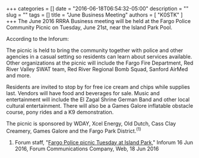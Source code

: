 +++
categories = []
date = "2016-06-18T06:54:32-05:00"
description = ""
slug = ""
tags = []
title = "June Business Meeting"
authors = [ "K0STK" ]
+++
The June 2016 RRRA Business meeting will be held at the Fargo Police
Community Picnic on Tuesday, June 21st, near the Island Park Pool.
<!--more-->
According to the Inforum:

The picnic is held to bring the community together with police and other agencies in a casual setting so residents can learn about services available. Other organizations at the picnic will include the Fargo Fire Department, Red River Valley SWAT team, Red River Regional Bomb Squad, Sanford AirMed and more.

Residents are invited to stop by for free ice cream and chips while supplies last. Vendors will have food and beverages for sale. Music and entertainment will include the El Zagal Shrine German Band and other local cultural entertainment. There will also be a Games Galore inflatable obstacle course, pony rides and a K9 demonstration.

The picnic is sponsored by WDAY, Xcel Energy, Old Dutch, Cass Clay Creamery, Games Galore and the Fargo Park District.<sup>(1)</sup>

1.  Forum staff, "[Fargo Police picnic Tuesday at Island Park](http://www.inforum.com/news/4056313-fargo-police-community-picnic-june-21-island-park)," Inforum 16 Jun 2016, Forum Communications Company, Web, 18 Jun 2016

